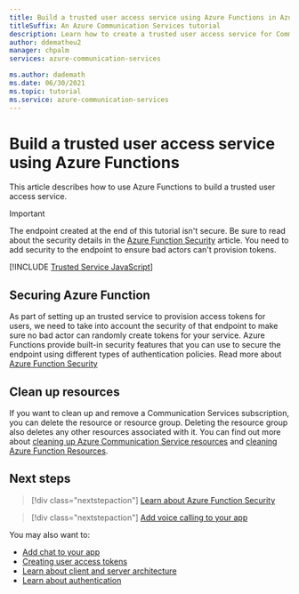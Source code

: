 ```yaml
---
title: Build a trusted user access service using Azure Functions in Azure Communication Services
titleSuffix: An Azure Communication Services tutorial
description: Learn how to create a trusted user access service for Communication Services with Azure Functions
author: ddematheu2
manager: chpalm
services: azure-communication-services

ms.author: dademath
ms.date: 06/30/2021
ms.topic: tutorial
ms.service: azure-communication-services
---
```


# Build a trusted user access service using Azure Functions

This article describes how to use Azure Functions to build a trusted user access service.

> [!IMPORTANT]
> The endpoint created at the end of this tutorial isn't secure. Be sure to read about the security details in the [Azure Function Security](../../azure-functions/security-concepts.md) article. You need to add security to the endpoint to ensure bad actors can't provision tokens.

[!INCLUDE [Trusted Service JavaScript](./includes/trusted-service-js.md)]

## Securing Azure Function

As part of setting up an trusted service to provision access tokens for users, we need to take into account the security of that endpoint to make sure no bad actor can randomly create tokens for your service. Azure Functions provide built-in security features that you can use to secure the endpoint using different types of authentication policies. Read more about [Azure Function Security](../../azure-functions/security-concepts.md)

## Clean up resources

If you want to clean up and remove a Communication Services subscription, you can delete the resource or resource group. Deleting the resource group also deletes any other resources associated with it. You can find out more about [cleaning up Azure Communication Service resources](../quickstarts/create-communication-resource.md#clean-up-resources) and [cleaning Azure Function Resources](../../azure-functions/create-first-function-vs-code-csharp.md#clean-up-resources).

## Next steps

> [!div class="nextstepaction"]
> [Learn about Azure Function Security](../../azure-functions/security-concepts.md)

> [!div class="nextstepaction"]
> [Add voice calling to your app](../quickstarts/voice-video-calling/getting-started-with-calling.md)

You may also want to:

- [Add chat to your app](../quickstarts/chat/get-started.md)
- [Creating user access tokens](../quickstarts/access-tokens.md)
- [Learn about client and server architecture](../concepts/client-and-server-architecture.md)
- [Learn about authentication](../concepts/authentication.md)